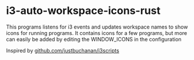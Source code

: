 # i3-auto-workspace-icons-rust



This programs listens for i3 events and updates workspace names to show icons
for running programs.  It contains icons for a few programs, but more can
easily be added by editing the WINDOW_ICONS in the configuration

Inspired by [github.com/justbuchanan/i3scripts](https://github.com/justbuchanan/i3scripts)